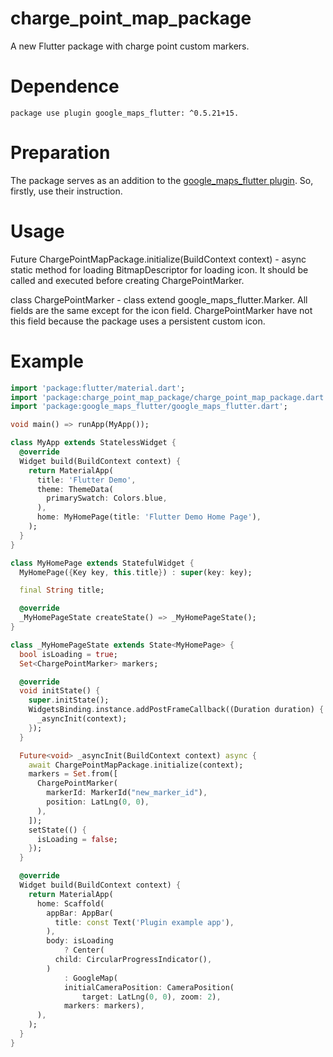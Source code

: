 # charge_point_map_package

A new Flutter package with charge point custom markers.

# Dependence
    package use plugin google_maps_flutter: ^0.5.21+15.

# Preparation
The package serves as an addition to the [google_maps_flutter plugin](https://pub.dev/packages/google_maps_flutter#-readme-tab-).
So, firstly, use their instruction.

# Usage

Future<void> ChargePointMapPackage.initialize(BuildContext context) - async static method for loading
BitmapDescriptor for loading icon. It should be called and executed before creating ChargePointMarker.


class ChargePointMarker - class extend google_maps_flutter.Marker.  All fields are the same except
for the icon field. ChargePointMarker have not this field because the package uses a persistent
custom icon.


# Example
```dart
import 'package:flutter/material.dart';
import 'package:charge_point_map_package/charge_point_map_package.dart';
import 'package:google_maps_flutter/google_maps_flutter.dart';

void main() => runApp(MyApp());

class MyApp extends StatelessWidget {
  @override
  Widget build(BuildContext context) {
    return MaterialApp(
      title: 'Flutter Demo',
      theme: ThemeData(
        primarySwatch: Colors.blue,
      ),
      home: MyHomePage(title: 'Flutter Demo Home Page'),
    );
  }
}

class MyHomePage extends StatefulWidget {
  MyHomePage({Key key, this.title}) : super(key: key);

  final String title;

  @override
  _MyHomePageState createState() => _MyHomePageState();
}

class _MyHomePageState extends State<MyHomePage> {
  bool isLoading = true;
  Set<ChargePointMarker> markers;

  @override
  void initState() {
    super.initState();
    WidgetsBinding.instance.addPostFrameCallback((Duration duration) {
      _asyncInit(context);
    });
  }

  Future<void> _asyncInit(BuildContext context) async {
    await ChargePointMapPackage.initialize(context);
    markers = Set.from([
      ChargePointMarker(
        markerId: MarkerId("new_marker_id"),
        position: LatLng(0, 0),
      ),
    ]);
    setState(() {
      isLoading = false;
    });
  }

  @override
  Widget build(BuildContext context) {
    return MaterialApp(
      home: Scaffold(
        appBar: AppBar(
          title: const Text('Plugin example app'),
        ),
        body: isLoading
            ? Center(
          child: CircularProgressIndicator(),
        )
            : GoogleMap(
            initialCameraPosition: CameraPosition(
                target: LatLng(0, 0), zoom: 2),
            markers: markers),
      ),
    );
  }
}

```